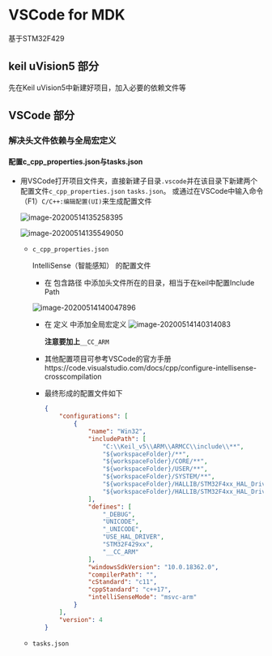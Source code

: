 # VSCode for MDK

基于STM32F429

## keil uVision5 部分

先在Keil uVision5中新建好项目，加入必要的依赖文件等

## VSCode 部分

### 解决头文件依赖与全局宏定义

#### 配置c_cpp_properties.json与tasks.json

+ 用VSCode打开项目文件夹，直接新建子目录`.vscode`并在该目录下新建两个配置文件`c_cpp_properties.json` `tasks.json`。
  或通过在VSCode中输入命令（F1）`C/C++:编辑配置(UI)`来生成配置文件

  ![image-20200514135258395](C:\Users\Fseven\AppData\Roaming\Typora\typora-user-images\image-20200514135258395.png)

  ![image-20200514135549050](C:\Users\Fseven\AppData\Roaming\Typora\typora-user-images\image-20200514135549050.png)

  

  + `c_cpp_properties.json` 

    IntelliSense（智能感知） 的配置文件

    + 在 包含路径 中添加头文件所在的目录，相当于在keil中配置Include Path

     ![image-20200514140047896](C:\Users\Fseven\AppData\Roaming\Typora\typora-user-images\image-20200514140047896.png)

    + 在 定义 中添加全局宏定义
      ![image-20200514140314083](C:\Users\Fseven\AppData\Roaming\Typora\typora-user-images\image-20200514140314083.png)

      **注意要加上**`__CC_ARM`  

    + 其他配置项目可参考VSCode的官方手册https://code.visualstudio.com/docs/cpp/configure-intellisense-crosscompilation

    + 最终形成的配置文件如下
    
      ```json
      {
          "configurations": [
              {
                  "name": "Win32",
                  "includePath": [
                      "C:\\Keil_v5\\ARM\\ARMCC\\include\\**",
                      "${workspaceFolder}/**",
                      "${workspaceFolder}/CORE/**",
                      "${workspaceFolder}/USER/**",
                      "${workspaceFolder}/SYSTEM/**",
                      "${workspaceFolder}/HALLIB/STM32F4xx_HAL_Driver/Inc/**",
                      "${workspaceFolder}/HALLIB/STM32F4xx_HAL_Driver/Src/**"
                  ],
                  "defines": [
                      "_DEBUG",
                      "UNICODE",
                      "_UNICODE",
                      "USE_HAL_DRIVER",
                      "STM32F429xx",
                      "__CC_ARM"
                  ],
                  "windowsSdkVersion": "10.0.18362.0",
                  "compilerPath": "",
                  "cStandard": "c11",
                  "cppStandard": "c++17",
                  "intelliSenseMode": "msvc-arm"
              }
          ],
          "version": 4
      }
      ```
    
      
  
  + `tasks.json`
    